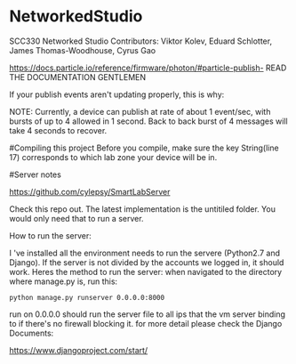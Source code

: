 # NetworkedStudio
SCC330 Networked Studio
Contributors: Viktor Kolev, Eduard Schlotter, James Thomas-Woodhouse, Cyrus Gao

https://docs.particle.io/reference/firmware/photon/#particle-publish- READ THE DOCUMENTATION GENTLEMEN



If your publish events aren't updating properly, this is why:

NOTE: Currently, a device can publish at rate of about 1 event/sec, with bursts of up to 4 allowed in 1 second. Back to back burst of 4 messages will take 4 seconds to recover.

#Compiling this project
Before you compile, make sure the key String(line 17) corresponds to which lab zone your device will be in.

#Server notes

https://github.com/cylepsy/SmartLabServer

Check this repo out. The latest implementation is the untitiled folder. You would only need that to run a server.

How to run the server:

I 've installed all the environment needs to run the servere (Python2.7 and Django). If the server is not divided by the accounts we logged in, it should work.
Heres the method to run the server:
when navigated to the directory where manage.py is, run this:
```
python manage.py runserver 0.0.0.0:8000
```

run on 0.0.0.0 should run the server file to all ips that the vm server binding to if there's no firewall blocking it.
for more detail please check the Django Documents:

https://www.djangoproject.com/start/


